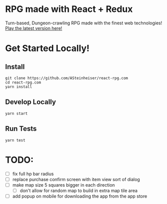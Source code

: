 # RPG made with React + Redux
Turn-based, Dungeon-crawling RPG made with the finest web technologies! [Play the latest version here!](http://react-rpg.com)

# Get Started Locally!
## Install
```
git clone https://github.com/ASteinheiser/react-rpg.com
cd react-rpg.com
yarn install
```
## Develop Locally
```
yarn start
```
## Run Tests
```
yarn test
```

# TODO:
- [ ] fix full hp bar radius
- [ ] replace purchase confirm screen with item view sort of dialog
- [ ] make map size 5 squares bigger in each direction
  - [ ] don't allow for random map to build in extra map tile area
- [ ] add popup on mobile for downloading the app from the app store
